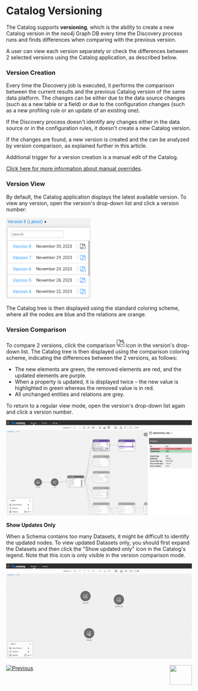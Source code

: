 # Catalog Versioning

The Catalog supports **versioning**, which is the ability to create a new Catalog version in the *neo4j* Graph DB every time the Discovery process runs and finds differences when comparing with the previous version.

A user can view each version separately or check the differences between 2 selected versions using the Catalog application, as described below.

### Version Creation

Every time the Discovery job is executed, it performs the comparison between the current results and the previous Catalog version of the same data platform. The changes can be either due to the data source changes (such as a new table or a field) or due to the configuration changes (such as a new profiling rule or an update of an existing one). 

If the Discovery process doesn't identify any changes either in the data source or in the configuration rules, it doesn't create a new Catalog version.

If the changes are found, a new version is created and the can be analyzed by version comparison, as explained further in this article. 

Additional trigger for a version creation is a manual edit of the Catalog. 

[Click here for more information about manual overrides](07_manual_overrides.md).

### Version View

By default, the Catalog application displays the latest available version. To view any version, open the version's drop-down list and click a version number: 

<img src="images/versions.png" style="zoom:75%;" />

The Catalog tree is then displayed using the standard coloring scheme, where all the nodes are blue and the relations are orange. 

### Version Comparison

To compare 2 versions, click the comparison <img src="images/compare.png" style="zoom:75%;" /> icon in the version's drop-down list. The Catalog tree is then displayed using the comparison coloring scheme, indicating the differences between the 2 versions, as follows:

* The new elements are green, the removed elements are red, and the updated elements are purple.
* When a property is updated, it is displayed twice – the new value is highlighted in green whereas the removed value is in red.
* All unchanged entities and relations are grey.

To return to a regular view mode, open the version's drop-down list again and click a version number.

<img src="images/compare_versions.png" style="zoom:67%;" />

**Show Updates Only**

When a Schema contains too many Datasets, it might be difficult to identify the updated nodes. To view updated Datasets only, you should first expand the Datasets and then click the "Show updated only" icon in the Catalog's legend. Note that this icon is only visible in the version comparison mode.

<img src="images/data_platform_diff.gif"  />



[![Previous](/articles/images/Previous.png)](05_catalog_app.md)[<img align="right" width="60" height="54" src="/articles/images/Next.png">](07_manual_overrides.md) 

